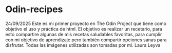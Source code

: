 # Odin-recipes
24/09/2025
Este es mi primer proyecto en The Odin Project que tiene como objetivo el uso y práctica de html.
El objetivo es realizar un recetario, para esto compartire algunas de mis recetas saludables favoritas, para cumplir con mi objetivo de aprendizaje pero también compartir opciones sanas para disfrutar. Todas las imágenes utilizadas son tomadas por mi.
Laura Leyva